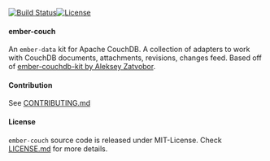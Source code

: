 [![Build Status](https://travis-ci.org/ValidUSA/ember-couch.svg?branch=2.0.0-alpha)](https://travis-ci.org/ValidUSA/ember-couch)[![License](https://img.shields.io/badge/license-MIT-blue.svg)](MIT-LICENSE)

#### ember-couch

An `ember-data` kit for Apache CouchDB. A collection of adapters to work with CouchDB documents, attachments, revisions, changes feed. Based off of [ember-couchdb-kit by Aleksey Zatvobor](https://github.com/Zatvobor/ember-couchdb-kit).


#### Contribution

See [CONTRIBUTING.md](CONTRIBUTING.md)


#### License

`ember-couch` source code is released under MIT-License. Check [LICENSE.md](LICENSE.md) for more details.
